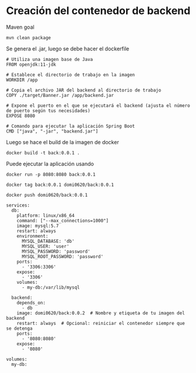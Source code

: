 # Creación del contenedor de backend
Maven goal
```
mvn clean package
``` 
Se genera el .jar, luego se debe hacer el dockerfile
```
# Utiliza una imagen base de Java
FROM openjdk:11-jdk

# Establece el directorio de trabajo en la imagen
WORKDIR /app

# Copia el archivo JAR del backend al directorio de trabajo
COPY ./target/Banner.jar /app/backend.jar

# Expone el puerto en el que se ejecutará el backend (ajusta el número de puerto según tus necesidades)
EXPOSE 8080

# Comando para ejecutar la aplicación Spring Boot
CMD ["java", "-jar", "backend.jar"]

```
Luego se hace el build de la imagen de docker
```
docker build -t back:0.0.1 .
```
Puede ejecutar la aplicación usando
```
docker run -p 8080:8080 back:0.0.1
```
```
docker tag back:0.0.1 domi0620/back:0.0.1
```

```
docker push domi0620/back:0.0.1 
```

```
services:
  db:
    platform: linux/x86_64
    command: ["--max_connections=1000"]
    image: mysql:5.7
    restart: always
    environment:
      MYSQL_DATABASE: 'db'
      MYSQL_USER: 'user'
      MYSQL_PASSWORD: 'password'
      MYSQL_ROOT_PASSWORD: 'password'
    ports:
      - '3306:3306'
    expose:
      - '3306'
    volumes:
      - my-db:/var/lib/mysql

  backend:
    depends_on:
      - db
    image: domi0620/back:0.0.2  # Nombre y etiqueta de tu imagen del backend
    restart: always  # Opcional: reiniciar el contenedor siempre que se detenga
    ports:
      - '8080:8080'
    expose:
      - '8080'

volumes:
  my-db:

```
